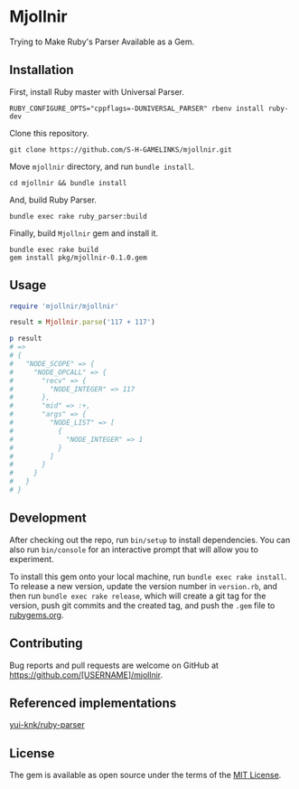 # Mjollnir

Trying to Make Ruby's Parser Available as a Gem.

## Installation

First, install Ruby master with Universal Parser.

```console
RUBY_CONFIGURE_OPTS="cppflags=-DUNIVERSAL_PARSER" rbenv install ruby-dev
```

Clone this repository.

```console
git clone https://github.com/S-H-GAMELINKS/mjollnir.git
```

Move `mjollnir` directory, and run `bundle install`.

```console
cd mjollnir && bundle install
```

And, build Ruby Parser.

```console
bundle exec rake ruby_parser:build
```

Finally, build `Mjollnir` gem  and install it.

```console
bundle exec rake build
gem install pkg/mjollnir-0.1.0.gem
```

## Usage

```ruby
require 'mjollnir/mjollnir'

result = Mjollnir.parse('117 + 117')

p result
# =>
# {
#   "NODE_SCOPE" => {
#     "NODE_OPCALL" => {
#       "recv" => {
#         "NODE_INTEGER" => 117
#       },
#       "mid" => :+,
#       "args" => {
#         "NODE_LIST" => [
#           {
#             "NODE_INTEGER" => 1
#           }
#         ]
#       }
#     }
#   }
# }
```

## Development

After checking out the repo, run `bin/setup` to install dependencies. You can also run `bin/console` for an interactive prompt that will allow you to experiment.

To install this gem onto your local machine, run `bundle exec rake install`. To release a new version, update the version number in `version.rb`, and then run `bundle exec rake release`, which will create a git tag for the version, push git commits and the created tag, and push the `.gem` file to [rubygems.org](https://rubygems.org).

## Contributing

Bug reports and pull requests are welcome on GitHub at https://github.com/[USERNAME]/mjollnir.

## Referenced implementations

[yui-knk/ruby-parser](https://github.com/yui-knk/ruby-parser)

## License

The gem is available as open source under the terms of the [MIT License](https://opensource.org/licenses/MIT).
